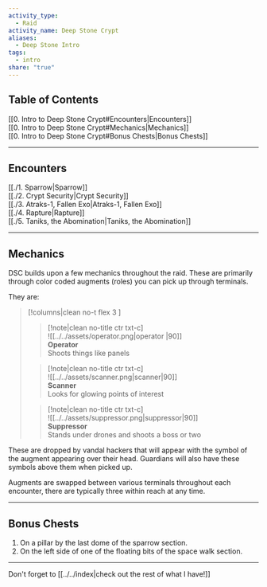 ```yaml
---  
activity_type:  
  - Raid  
activity_name: Deep Stone Crypt  
aliases:  
  - Deep Stone Intro  
tags:  
  - intro  
share: "true"  
---  
```

  
## Table of Contents  
  
[[0. Intro to Deep Stone Crypt#Encounters|Encounters]]  
[[0. Intro to Deep Stone Crypt#Mechanics|Mechanics]]  
[[0. Intro to Deep Stone Crypt#Bonus Chests|Bonus Chests]]  
  
---  
  
## Encounters  
  
[[./1. Sparrow|Sparrow]]  
[[./2. Crypt Security|Crypt Security]]  
[[./3. Atraks-1, Fallen Exo|Atraks-1, Fallen Exo]]  
[[./4. Rapture|Rapture]]  
[[./5. Taniks, the Abomination|Taniks, the Abomination]]  
  
---  
  
## Mechanics  
  
DSC builds upon a few mechanics throughout the raid. These are primarily through color coded augments (roles) you can pick up through terminals.  
  
They are:  
  
> [!columns|clean no-t flex 3 ]  
>  
> > [!note|clean no-title ctr txt-c]  
> > ![[../../assets/operator.png|operator |90]]  
> > **Operator**  
> > Shoots things like panels  
>  
> > [!note|clean no-title ctr txt-c]  
> > ![[../../assets/scanner.png|scanner|90]]  
> > **Scanner**  
> > Looks for glowing points of interest  
>  
> > [!note|clean no-title ctr txt-c]  
> > ![[../../assets/suppressor.png|suppressor|90]]  
> > **Suppressor**  
> > Stands under drones and shoots a boss or two  
  
These are dropped by vandal hackers that will appear with the symbol of the augment appearing over their head. Guardians will also have these symbols above them when picked up.  
  
Augments are swapped between various terminals throughout each encounter, there are typically three within reach at any time.  
  
---  
  
## Bonus Chests  
  
1. On a pillar by the last dome of the sparrow section.  
2. On the left side of one of the floating bits of the space walk section.  
  
---  
  
Don't forget to [[../../index|check out the rest of what I have!]]